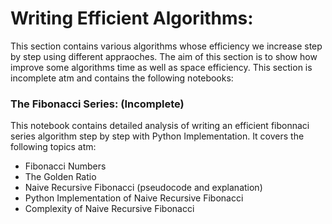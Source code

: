 # Writing Efficient Algorithms:
This section contains various algorithms whose efficiency we increase step by step using different appraoches. The aim of this section is to show how improve some algorithms time as well as space efficiency. This section is incomplete atm and contains the following notebooks:

### The Fibonacci Series: (Incomplete)
This notebook contains detailed analysis of writing an efficient fibonnaci series algorithm step by step with Python Implementation. It covers the following topics atm:

* Fibonacci Numbers
* The Golden Ratio
* Naive Recursive Fibonacci (pseudocode and explanation)
* Python Implementation of Naive Recursive Fibonacci
* Complexity of Naive Recursive Fibonacci